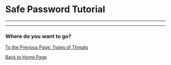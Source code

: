 # Safe Password Tutorial
---

---
### Where do you want to go?
[To the Previous Page: Types of Threats](practice.md)

[Back to Home Page](README.md)
